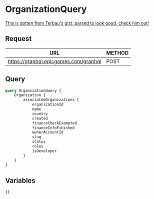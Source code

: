 # OrganizationQuery

[This is gotten from Terbau's gist, parsed to look good, check him out!](https://gist.github.com/Terbau/f36990a1d608f65645206835e708d488)

## Request
| URL | METHOD |
| - | - |
| https://graphql.epicgames.com/graphql | POST |

## Query
```graphql
query OrganizationQuery {
    Organization {
        associatedOrganizations {
            organizationId
            name
            country
            created
            financeCheckExempted
            financeInfoFinished
            ownerAccountId
            slug
            status
            roles
            isDeveloper
        }
    }
}
```

## Variables
```json
{}
```